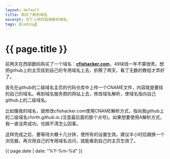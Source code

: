 ```yaml
---
layout: default
title: 购买了新的域名
excerpt: 为个人网页启用新的域名。
tags: [Coding]
---
```

{{ page.title }}
================

前两天在西部数码购买了一个域名：[**cfishacker.com**](http://cfishacker.com/)，49块钱一年不算很贵。想把github上的主页挂到自己的专用域名上去，折腾了两天，看了无数的教程才弄好了。

首先在github的二级域名主页的代码仓库中上传一个CNAME文件，内容就是要挂的自己的域名。再到域名服务商的网站上去，修改域名解析，使域名指向自己github上的二级域名。

比如像我的域名，就修改cfishacker.com使用CNAME解析方式，指向我github上的二级域名cforth.github.io.(注意最后面的那个点号)。如果想要使用A解析方式，我一直没弄成功，也搞不清怎么回事。

这样完成之后，要等待大概十几分钟，使所有的设置生效。建议半小时后跟换一个浏览器，再次用自己的专用域名访问，就能看到自己的主页生效了。

{{ page.date | date: "%Y-%m-%d" }}
